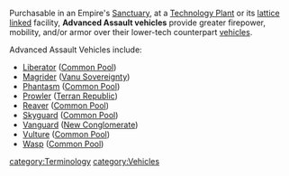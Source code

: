 Purchasable in an Empire's [Sanctuary](Sanctuary.md), at a
[Technology Plant](Technology_Plant.md) or its [lattice
linked](lattice.md) facility, **Advanced Assault vehicles**
provide greater firepower, mobility, and/or armor over their lower-tech
counterpart [vehicles](category:_Vehicles.md).

Advanced Assault Vehicles include:

- [Liberator](Liberator.md) ([Common
  Pool](Common_Pool.md))
- [Magrider](Magrider.md) ([Vanu
  Sovereignty](Vanu_Sovereignty.md))
- [Phantasm](Phantasm.md) ([Common
  Pool](Common_Pool.md))
- [Prowler](Prowler.md) ([Terran
  Republic](Terran_Republic.md))
- [Reaver](Reaver.md) ([Common Pool](Common_Pool.md))
- [Skyguard](Skyguard.md) ([Common
  Pool](Common_Pool.md))
- [Vanguard](Vanguard.md) ([New
  Conglomerate](New_Conglomerate.md))
- [Vulture](Vulture.md) ([Common
  Pool](Common_Pool.md))
- [Wasp](Wasp.md) ([Common Pool](Common_Pool.md))

[category:Terminology](category:Terminology.md)
[category:Vehicles](category:Vehicles.md)

